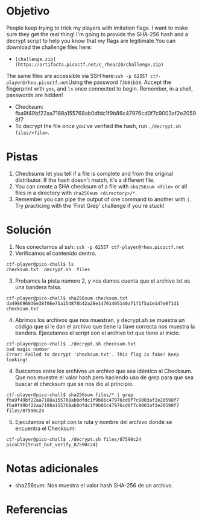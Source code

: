 # Objetivo
People keep trying to trick my players with imitation flags. I want to make sure they get the real thing! I'm going to provide the SHA-256 hash and a decrypt script to help you know that my flags are legitimate.You can download the challenge files here:

- `[challenge.zip](https://artifacts.picoctf.net/c_rhea/20/challenge.zip)`

The same files are accessible via SSH here:`ssh -p 62557 ctf-player@rhea.picoctf.net`Using the password `f3b61b38`. Accept the fingerprint with `yes`, and `ls` once connected to begin. Remember, in a shell, passwords are hidden!

- Checksum: fba9f49bf22aa7188a155768ab0dfdc1f9b86c47976cd0f7c9003af2e20598f7
- To decrypt the file once you've verified the hash, run `./decrypt.sh files/<file>`.
# Pistas
1. Checksums let you tell if a file is complete and from the original distributor. If the hash doesn't match, it's a different file.
2. You can create a SHA checksum of a file with `sha256sum <file>` or all files in a directory with `sha256sum <directory>/*`.
3. Remember you can pipe the output of one command to another with `|`. Try practicing with the 'First Grep' challenge if you're stuck!
# Solución
1. Nos conectamos al ssh:
`ssh -p 62557 ctf-player@rhea.picoctf.net`
2. Verificamos el contenido dentro.
```
ctf-player@pico-chall$ ls
checksum.txt  decrypt.sh  files
```
3.  Probamos la pista número 2, y nos damos cuenta que el archivo txt es una bandera falsa.
```
ctf-player@pico-chall$ sha256sum checksum.txt
da498696036e38f06e75a154878b42a28e14701405140a71f1f5a1e147e071d1  checksum.txt
```
4. Abrimos los archivos que nos muestran, y decrypt.sh se muestra un código que si le dan el archivo que tiene la llave correcta nos muestra la bandera. Ejecutamos el script con el archivo txt que tiene al inicio.
```
ctf-player@pico-chall$ ./decrypt.sh checksum.txt
bad magic number
Error: Failed to decrypt 'checksum.txt'. This flag is fake! Keep looking!
```
4. Buscamos entre los archivos un archivo que sea idéntico al Checksum. Que nos muestre el valor hash pero haciendo uso de grep para que sea buscar el checksum que se nos dio al principio.
```
ctf-player@pico-chall$ sha256sum files/* | grep fba9f49bf22aa7188a155768ab0dfdc1f9b86c47976cd0f7c9003af2e20598f7
fba9f49bf22aa7188a155768ab0dfdc1f9b86c47976cd0f7c9003af2e20598f7  files/87590c24
```
5. Ejecutamos el script con la ruta y nombre del archivo donde se encuentra el Checksum:
```
ctf-player@pico-chall$ ./decrypt.sh files/87590c24
picoCTF{trust_but_verify_87590c24}
```
# Notas adicionales
- sha256sum: Nos muestra el valor hash SHA-256 de un archivo.
# Referencias